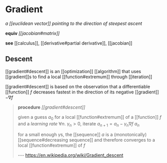 # Gradient

_a [[euclidean vector]] pointing to the direction of steepest ascent_

**equiv** _[[jacobian#matrix]]_

**see** [[calculus]], [[derivative#partial derivative]], [[jacobian]]

## Descent

[[gradient#descent]] is an [[optimization]] [[algorithm]] that uses [[gradient]]s to find a local [[function#extremum]] through [[iteration]]

[[gradient#descent]] is based on the observation that a differentiable [[function]] $f$ decreases fastest in the direction of its negative [[gradient]] $-\nabla f$

> **procedure** _[[gradient#descent]]_
>
> given a guess $a_0$ for a local [[function#extremum]] of a [[function]] $f$ and a _learning rate_ $\forall n.\ \gamma_n > 0$, iterate $a_{n + 1} = a_n - \gamma_n \nabla f\ a_n$
>
> for a small enough $\gamma$s, the [[sequence]] $a$ is a (monotonically) [[sequence#decreasing sequence]] and therefore converges to a local [[function#extremum]] of $f$
>
> --- <https://en.wikipedia.org/wiki/Gradient_descent>

